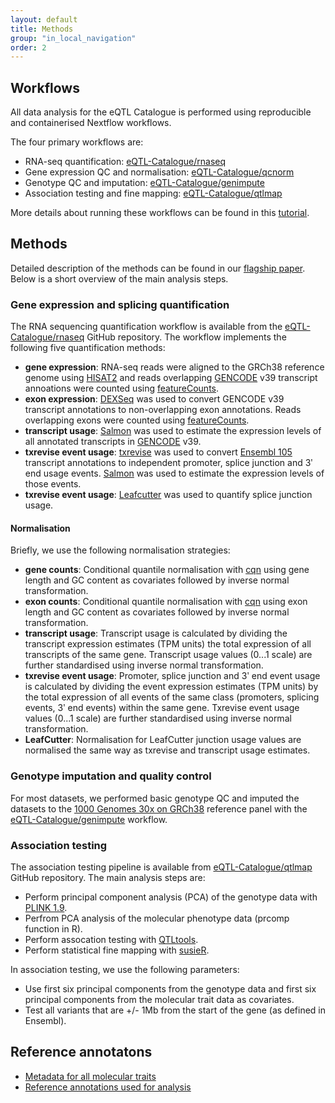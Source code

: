 ```yaml
---
layout: default
title: Methods
group: "in_local_navigation"
order: 2
---
```


## Workflows

All data analysis for the eQTL Catalogue is performed using reproducible and containerised Nextflow workflows. 

The four primary workflows are:
- RNA-seq quantification: [eQTL-Catalogue/rnaseq](https://github.com/eQTL-Catalogue/rnaseq)
- Gene expression QC and normalisation: [eQTL-Catalogue/qcnorm](https://github.com/eQTL-Catalogue/qcnorm)
- Genotype QC and imputation: [eQTL-Catalogue/genimpute](https://github.com/eQTL-Catalogue/genimpute)
- Association testing and fine mapping: [eQTL-Catalogue/qtlmap](https://github.com/eQTL-Catalogue/qtlmap)

More details about running these workflows can be found in this [tutorial](https://github.com/eQTL-Catalogue/eQTL-Catalogue-resources/blob/master/tutorials/workflow_execution.md). 

## Methods
Detailed description of the methods can be found in our [flagship paper](https://doi.org/10.1101/2020.01.29.924266). Below is a short overview of the main analysis steps.


### Gene expression and splicing quantification
The RNA sequencing quantification workflow is available from the [eQTL-Catalogue/rnaseq](https://github.com/eQTL-Catalogue/rnaseq) GitHub repository. The workflow implements the following five quantification methods:
- **gene expression**: RNA-seq reads were aligned to the GRCh38 reference genome using [HISAT2](https://ccb.jhu.edu/software/hisat2/) and reads overlapping [GENCODE](https://www.gencodegenes.org/) v39 transcript annoations were counted using [featureCounts](http://subread.sourceforge.net/).
- **exon expression**: [DEXSeq](https://bioconductor.org/packages/release/bioc/html/DEXSeq.html) was used to convert GENCODE v39 transcript annotations to non-overlapping exon annotations. Reads overlapping exons were counted using [featureCounts](http://subread.sourceforge.net/).
- **transcript usage**: [Salmon](https://combine-lab.github.io/salmon/) was used to estimate the expression levels of all annotated transcripts in [GENCODE](https://www.gencodegenes.org/) v39.
- **txrevise event usage**: [txrevise](https://github.com/kauralasoo/txrevise) was used to convert [Ensembl 105](http://apr2019.archive.ensembl.org/info/data/ftp/index.html) transcript annotations to independent promoter, splice junction and 3ʹ end usage events. [Salmon](https://combine-lab.github.io/salmon/) was used to estimate the expression levels of those events.
- **txrevise event usage**: [Leafcutter](https://davidaknowles.github.io/leafcutter/) was used to quantify splice junction usage.

#### Normalisation
Briefly, we use the following normalisation strategies:
- **gene counts**: Conditional quantile normalisation with [cqn](http://bioconductor.org/packages/release/bioc/html/cqn.html) using gene length and GC content as covariates followed by inverse normal transformation.
- **exon counts**: Conditional quantile normalisation with [cqn](http://bioconductor.org/packages/release/bioc/html/cqn.html) using exon length and GC content as covariates followed by inverse normal transformation.
- **transcript usage**: Transcript usage is calculated by dividing the transcript expression estimates (TPM units) the total expression of all transcripts of the same gene. Transcript usage values (0...1 scale) are further standardised using inverse normal transformation. 
- **txrevise event usage**: Promoter, splice junction and 3ʹ end event usage is calculated by dividing the event expression estimates (TPM units) by the total expression of all events of the same class (promoters, splicing events, 3ʹ end events) within the same gene. Txrevise event usage values (0...1 scale) are further standardised using inverse normal transformation. 
- **LeafCutter**: Normalisation for LeafCutter junction usage values are normalised the same way as txrevise and transcript usage estimates.

### Genotype imputation and quality control
For most datasets, we performed basic genotype QC and imputed the datasets to the [1000 Genomes 30x on GRCh38](https://www.internationalgenome.org/data-portal/data-collection/30x-grch38) reference panel with the [eQTL-Catalogue/genimpute](https://github.com/eQTL-Catalogue/genimpute) workflow.

### Association testing

The association testing pipeline is available from [eQTL-Catalogue/qtlmap](https://github.com/eQTL-Catalogue/qtlmap) GitHub repository. The main analysis steps are:
- Perform principal component analysis (PCA) of the genotype data with [PLINK 1.9](https://www.cog-genomics.org/plink/1.9/). 
- Perfrom PCA analysis of the molecular phenotype data (prcomp function in R).
- Perform assocation testing with [QTLtools](https://qtltools.github.io/qtltools/).
- Perform statistical fine mapping with [susieR](https://stephenslab.github.io/susieR/index.html).

In association testing, we use the following parameters:
- Use first six principal components from the genotype data and first six principal components from the molecular trait data as covariates.
- Test all variants that are +/- 1Mb from the start of the gene (as defined in Ensembl).

## Reference annotatons
- [Metadata for all molecular traits](https://doi.org/10.5281/zenodo.7808390)
- [Reference annotations used for analysis](http://ftp.ebi.ac.uk/pub/databases/spot/eQTL/references/)

